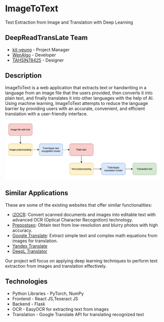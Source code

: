 # ImageToText
Text Extraction from Image and Translation with Deep Learning

## DeepReadTransLate Team
- [kit-yeung](https://github.com/kit-yeung) - Project Manager
- [WenAlgo](https://github.com/WenAlgo) - Developer
- [TAHSIN78425](https://github.com/TAHSIN78425) - Designer

## Description
ImageToText is a web application that extracts text or handwriting in a language from an image file that the users provided, then converts it into plain text, and finally translates it into other languages with the help of AI. Using machine learning, ImageToText attempts to reduce the language barrier by providing users with an accurate, convenient, and efficient translation with a user-friendly interface.

<img src="https://github.com/kit-yeung/ImageToText/blob/main/img/flowchart.png">

## Similar Applications
These are some of the existing websites that offer similar functionalities:
- [i2OCR](https://www.i2ocr.com): Convert scanned documents and images into editable text with advanced OCR (Optical Character Recognition) technology.
- [Prepostseo](https://www.prepostseo.com/image-to-text): Obtain text from low-resolution and blurry photos with high accuracy.
- [Google Translate](https://translate.google.com): Extract simple text and complex math equations from images for translation.
- [Yandex Translate](https://translate.yandex.com)
- [DeepL Translator](https://www.deepl.com/en/translator)

Our project will focus on applying deep learning techniques to perform text extraction from images and translation effectively.

## Technologies
- Python Libraries - PyTorch, NumPy
- Frontend - React JS,Teseract JS
- Backend - Flask
- OCR - EasyOCR for extracting text from images
- Translation - Google Translate API for translating recognized text
